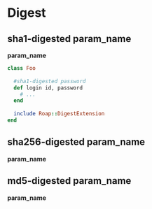 Digest
====

sha1-digested param_name
----

__param_name__

```rb
class Foo
  
  #sha1-digested password
  def login id, password
    # ...
  end
  
  include Roap::DigestExtension
end
```

sha256-digested param_name
----

__param_name__

md5-digested param_name
----

__param_name__
